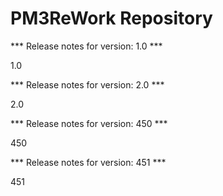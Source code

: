 # PM3ReWork Repository

*** Release notes for version: 1.0 ***

1.0

*** Release notes for version: 2.0 ***

2.0

*** Release notes for version: 450 ***

450

*** Release notes for version: 451 ***

451